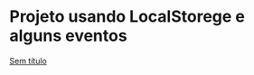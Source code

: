 # Projeto usando LocalStorege e alguns eventos
[Sem título](https://user-images.githubusercontent.com/105822973/182056839-5666e990-36f2-43ea-8baa-a393d26b86ee.jpg)
